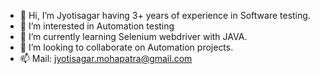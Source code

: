 - 👋 Hi, I’m Jyotisagar having 3+ years of experience in Software testing.
- 👀 I’m interested in Automation testing
- 🌱 I’m currently learning Selenium webdriver with JAVA.
- 💞️ I’m looking to collaborate on Automation projects.
- 📫 Mail: jyotisagar.mohapatra@gmail.com

<!---
JSM-Selenium/JSM-Selenium is a ✨ special ✨ repository because its `README.md` (this file) appears on your GitHub profile.
You can click the Preview link to take a look at your changes.
--->
